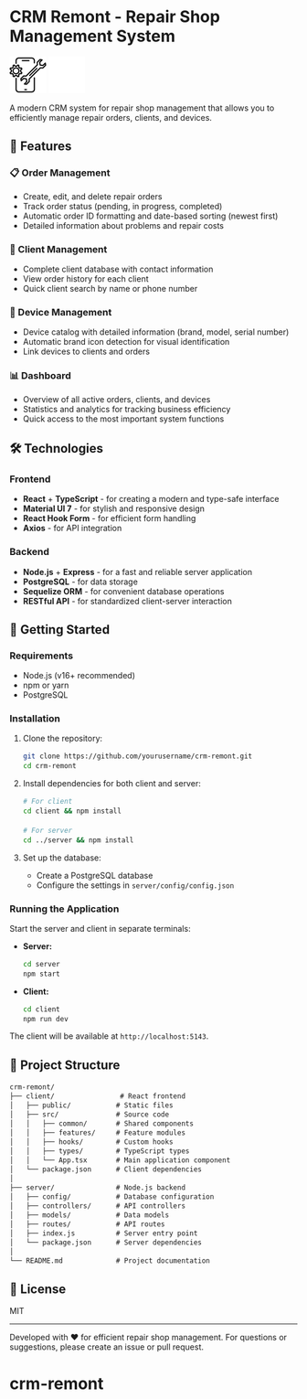 # CRM Remont - Repair Shop Management System

![CRM Remont Logo](/client/public/repair-black.png#gh-light-mode-only)
![CRM Remont Logo](/client/public/repair-white.png#gh-dark-mode-only)

A modern CRM system for repair shop management that allows you to efficiently manage repair orders, clients, and devices.

## 🚀 Features

### 📋 Order Management
- Create, edit, and delete repair orders
- Track order status (pending, in progress, completed)
- Automatic order ID formatting and date-based sorting (newest first)
- Detailed information about problems and repair costs

### 👥 Client Management
- Complete client database with contact information
- View order history for each client
- Quick client search by name or phone number

### 📱 Device Management
- Device catalog with detailed information (brand, model, serial number)
- Automatic brand icon detection for visual identification
- Link devices to clients and orders

### 📊 Dashboard
- Overview of all active orders, clients, and devices
- Statistics and analytics for tracking business efficiency
- Quick access to the most important system functions

## 🛠️ Technologies

### Frontend
- **React** + **TypeScript** - for creating a modern and type-safe interface
- **Material UI 7** - for stylish and responsive design
- **React Hook Form** - for efficient form handling
- **Axios** - for API integration

### Backend
- **Node.js** + **Express** - for a fast and reliable server application
- **PostgreSQL** - for data storage
- **Sequelize ORM** - for convenient database operations
- **RESTful API** - for standardized client-server interaction

## 🚀 Getting Started

### Requirements
- Node.js (v16+ recommended)
- npm or yarn
- PostgreSQL

### Installation

1. Clone the repository:
   ```bash
   git clone https://github.com/yourusername/crm-remont.git
   cd crm-remont
   ```

2. Install dependencies for both client and server:
   ```bash
   # For client
   cd client && npm install
   
   # For server
   cd ../server && npm install
   ```

3. Set up the database:
   - Create a PostgreSQL database
   - Configure the settings in `server/config/config.json`

### Running the Application

Start the server and client in separate terminals:

- **Server:**
  ```bash
  cd server
  npm start
  ```

- **Client:**
  ```bash
  cd client
  npm run dev
  ```

The client will be available at `http://localhost:5143`.

## 📁 Project Structure

```
crm-remont/
├── client/                # React frontend
│   ├── public/           # Static files
│   ├── src/              # Source code
│   │   ├── common/       # Shared components
│   │   ├── features/     # Feature modules
│   │   ├── hooks/        # Custom hooks
│   │   ├── types/        # TypeScript types
│   │   └── App.tsx       # Main application component
│   └── package.json      # Client dependencies
│
├── server/               # Node.js backend
│   ├── config/           # Database configuration
│   ├── controllers/      # API controllers
│   ├── models/           # Data models
│   ├── routes/           # API routes
│   ├── index.js          # Server entry point
│   └── package.json      # Server dependencies
│
└── README.md             # Project documentation
```

## 📝 License

MIT

---

Developed with ❤️ for efficient repair shop management. For questions or suggestions, please create an issue or pull request.

# crm-remont
